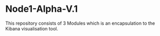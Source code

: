 # Node1-Alpha-V.1
This repository consists of 3 Modules which is an encapsulation to the Kibana visualisation tool.
